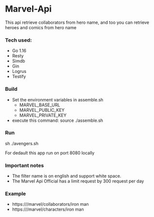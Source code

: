 # Marvel-Api

This api retrieve collaborators from hero name, and too you can retrieve heroes and comics from hero name

### Tech used:
- Go 1.16
- Resty
- Simdb
- Gin
- Logrus
- Testify

### Build
- Set the environment variables in assemble.sh 
  - MARVEL_BASE_URL
  - MARVEL_PUBLIC_KEY
  - MARVEL_PRIVATE_KEY
- execute this command: source ./assemble.sh

### Run
sh ./avengers.sh

For dedault this app run on port 8080 locally

### Important notes
- The filter name is on english and support white space.
- The Marvel Api Official has a limit request by 300 request per day

### Example
- https://<host>/marvel/collaborators/iron man
- https://<host>/marvel/characters/iron man